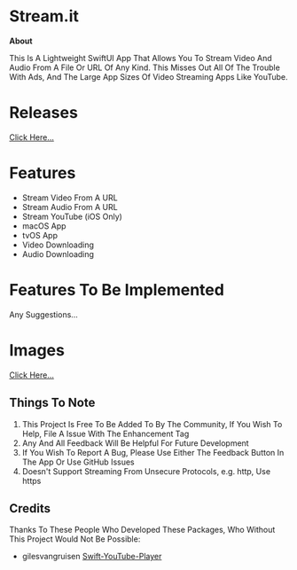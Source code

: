 # Stream.it
**About**

This Is A Lightweight SwiftUI App That Allows You To Stream Video And Audio From A File Or URL Of Any Kind. This Misses Out All Of The Trouble With Ads, And The Large App Sizes Of Video Streaming Apps Like YouTube.

# **Releases**

[Click Here...](https://github.com/markydoodled/Stream.it/releases)

# **Features**

- Stream Video From A URL
- Stream Audio From A URL
- Stream YouTube (iOS Only)
- macOS App
- tvOS App
- Video Downloading
- Audio Downloading

# **Features To Be Implemented**

Any Suggestions...

# **Images**

[Click Here...](https://github.com/markydoodled/Stream.it/tree/main/Images)

## **Things To Note**

 1. This Project Is Free To Be Added To By The Community, If You Wish To Help, File A Issue With The Enhancement Tag
 2. Any And All Feedback Will Be Helpful For Future Development
 3. If You Wish To Report A Bug, Please Use Either The Feedback Button In The App Or Use GitHub Issues
 4. Doesn't Support Streaming From Unsecure Protocols, e.g. http, Use https
 
 ## **Credits**
 
 Thanks To These People Who Developed These Packages, Who Without This Project Would Not Be Possible:
 
 - gilesvangruisen [Swift-YouTube-Player](https://github.com/gilesvangruisen/Swift-YouTube-Player)
